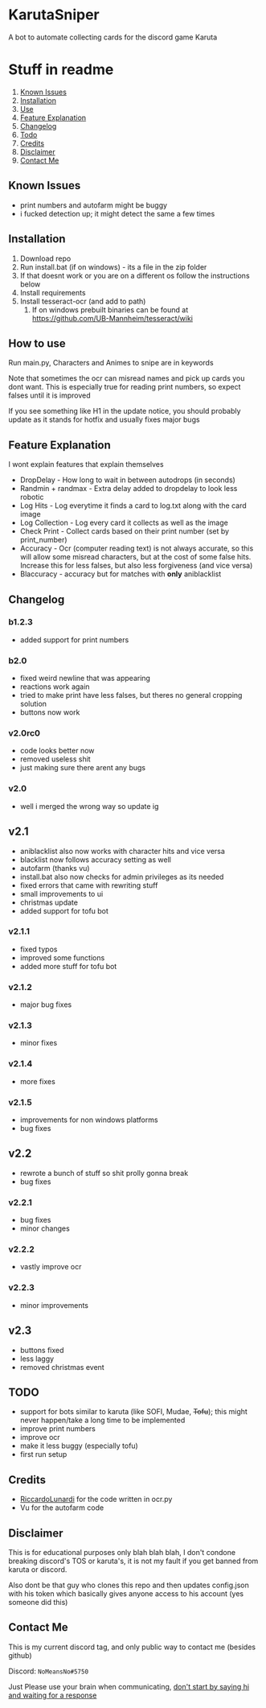# KarutaSniper
A bot to automate collecting cards for the discord game Karuta

# Stuff in readme

1. [Known Issues](#known-issues)
2. [Installation](#installation)
3. [Use](#how-use)
4. [Feature Explanation](#feature-explanation)
5. [Changelog](#changelog)
6. [Todo](#todo)
7. [Credits](#credits)
8. [Disclaimer](#disclaimer)
9. [Contact Me](#contact-me)

## Known Issues

- print numbers and autofarm might be buggy
- i fucked detection up; it might detect the same a few times


## Installation

1. Download repo
2. Run install.bat (if on windows) - its a file in the zip folder
3. If that doesnt work or you are on a different os follow the instructions below
4. Install requirements
5. Install tesseract-ocr (and add to path)
   1. If on windows prebuilt binaries can be found at https://github.com/UB-Mannheim/tesseract/wiki

## How to use

Run main.py, Characters and Animes to snipe are in keywords


Note that sometimes the ocr can misread names and pick up cards you dont want. This is especially true for reading print numbers, so expect falses until it is improved

If you see something like H1 in the update notice, you should probably update as it stands for hotfix and usually fixes
major bugs


## Feature Explanation

I wont explain features that explain themselves

- DropDelay - How long to wait in between autodrops (in seconds)
- Randmin + randmax - Extra delay added to dropdelay to look less robotic
- Log Hits - Log everytime it finds a card to log.txt along with the card image
- Log Collection - Log every card it collects as well as the image
- Check Print - Collect cards based on their print number (set by print_number)
- Accuracy - Ocr (computer reading text) is not always accurate, so this will allow some misread characters, but at the cost of some false hits. Increase this for less falses, but also less forgiveness (and vice versa)
- Blaccuracy - accuracy but for matches with **only** aniblacklist


## Changelog

### b1.2.3

- added support for print numbers

### b2.0

- fixed weird newline that was appearing
- reactions work again
- tried to make print have less falses, but theres no general cropping solution
- buttons now work

### v2.0rc0

- code looks better now
- removed useless shit
- just making sure there arent any bugs

### v2.0

- well i merged the wrong way so update ig

## v2.1

- aniblacklist also now works with character hits and vice versa
- blacklist now follows accuracy setting as well
- autofarm (thanks vu)
- install.bat also now checks for admin privileges as its needed
- fixed errors that came with rewriting stuff
- small improvements to ui
- christmas update
- added support for tofu bot

### v2.1.1

- fixed typos
- improved some functions
- added more stuff for tofu bot

### v2.1.2

- major bug fixes

### v2.1.3

- minor fixes

### v2.1.4

- more fixes

### v2.1.5

- improvements for non windows platforms
- bug fixes

## v2.2

- rewrote a bunch of stuff so shit prolly gonna break
- bug fixes

### v2.2.1

- bug fixes
- minor changes

### v2.2.2

- vastly improve ocr

### v2.2.3

- minor improvements

## v2.3

- buttons fixed
- less laggy
- removed christmas event

## TODO

- support for bots similar to karuta (like SOFI, Mudae, ~~Tofu~~); this might never happen/take a long time to be implemented
- improve print numbers
- improve ocr
- make it less buggy (especially tofu)
- first run setup

## Credits

- [RiccardoLunardi](https://github.com/riccardolunardi/KarutaBotHack) for the code written in ocr.py
- Vu for the autofarm code

## Disclaimer

This is for educational purposes only blah blah blah, I don't condone breaking discord's TOS or karuta's, it is not my fault if you get banned from karuta or discord.

Also dont be that guy who clones this repo and then updates config.json with his token which basically gives anyone access to his account (yes someone did this)

## Contact Me
This is my current discord tag, and only public way to contact me (besides github)

Discord: ```NoMeansNo#5750```

Just Please use your brain when communicating, [don't start by saying hi and waiting for a response](https://nohello.net)
